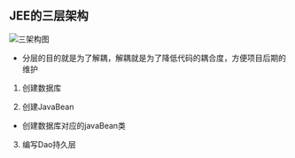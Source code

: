 

## JEE的三层架构

![三架构图](D:\Markdown\image\JSP\JEE三架构.png)

- 分层的目的就是为了解耦，解耦就是为了降低代码的耦合度，方便项目后期的维护

1. 创建数据库





2. 创建JavaBean

- 创建数据库对应的javaBean类



3. 编写Dao持久层

